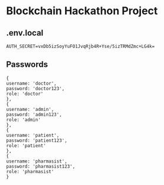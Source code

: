 # Blockchain Hackathon Project

## .env.local
    AUTH_SECRET=vxDb5izSoyYuFO1JvqRjb4R+Yse/5izTRMdZmc+LG4k=

## Passwords

    { 
    username: 'doctor',
    password: 'doctor123',
    role: 'doctor' 
    },
    { 
    username: 'admin',
    password: 'admin123',
    role: 'admin' 
    },
    { 
    username: 'patient', 
    password: 'patient123',
    role: 'patient'
    },
    { 
    username: 'pharmasist',
    password: 'pharmasist123',
    role: 'pharmasist' 
    }

